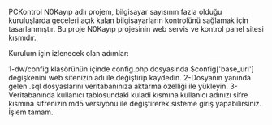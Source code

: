 PCKontrol N0Kayıp adlı projem, bilgisayar sayısının fazla olduğu kuruluşlarda geceleri açık kalan bilgisayarların kontrolünü sağlamak için tasarlanmıştır. Bu proje N0Kayıp projesinin web servis ve kontrol panel sitesi kısmıdır.

Kurulum için izlenecek olan adımlar:

1-dw/config klasörünün içinde config.php dosyasında $config['base_url'] değişkenini web sitenizin adı ile değiştirip kaydedin.
2-Dosyanın yanında gelen .sql dosyaslarını veritabanınıza aktarma özelliği ile yükleyin.
3-Veritabanında kullanıcı tablosundaki kuladi kısmına kullanıcı adınızı sifre kısmına sifrenizin md5 versiyonu ile değiştirerek sisteme giriş yapabilirsiniz. İşlem tamam.
